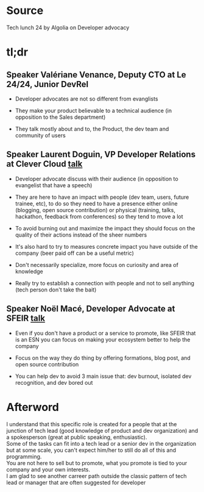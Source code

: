 # Source

Tech lunch 24 by Algolia on Developer advocacy

# tl;dr

## Speaker Valériane Venance, Deputy CTO at Le 24/24, Junior DevRel

+ Developer advocates are not so different from evanglists

+ They make your product believable to a technical audience (in opposition to the Sales department)
 
+ They talk mostly about and to, the Product, the dev team and community of users

## Speaker Laurent Doguin, VP Developer Relations at Clever Cloud [talk](https://www.youtube.com/watch?v=zG6qNGxr5i4&index=2&list=PLuHdbqhRgWHIosfqQ-9whwXzN5sgY7NAk)

+ Developer advocate discuss with their audience (in opposition to evangelist that have a speech)

+ They are here to have an impact with people (dev team, users, future trainee, etc), to do so they need to have a presence either online (blogging, open source contribution) or physical (training, talks, hackathon, feedback from conferences) so they tend to move a lot

+ To avoid burning out and maximize the impact they should focus on the quality of their actions instead of the sheer numbers

+ It's also hard to try to measures concrete impact you have outside of the company (beer paid off can be a useful metric)

+ Don't necessarily specialize, more focus on curiosity and area of knowledge

+ Really try to establish a connection with people and not to sell anything (tech person don't take the bait)

## Speaker Noël Macé, Developer Advocate at SFEIR [talk](https://www.youtube.com/watch?v=NrmqjIR9GEk&list=PLuHdbqhRgWHIosfqQ-9whwXzN5sgY7NAk)

+ Even if you don't have a product or a service to promote, like SFEIR that is an ESN you can focus on making your ecosystem better to help the company

+ Focus on the way they do thing by offering formations, blog post, and open source contribution

+ You can help dev to avoid 3 main issue that: dev burnout, isolated dev recognition, and dev bored out

# Afterword

I understand that this specific role is created for a people that at the junction of tech lead (good knowledge of product and dev organization) and a spokesperson (great at public speaking, enthusiastic).  
Some of the tasks can fit into a tech lead or a senior dev in the organization but at some scale, you can't expect him/her to still do all of this and programming.  
You are not here to sell but to promote, what you promote is tied to your company and your own interests.  
I am glad to see another carreer path outside the classic pattern of tech lead or manager that are often suggested for developer
